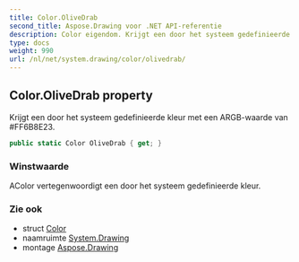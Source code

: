 ```yaml
---
title: Color.OliveDrab
second_title: Aspose.Drawing voor .NET API-referentie
description: Color eigendom. Krijgt een door het systeem gedefinieerde kleur met een ARGBwaarde van FF6B8E23.
type: docs
weight: 990
url: /nl/net/system.drawing/color/olivedrab/
---
```

## Color.OliveDrab property

Krijgt een door het systeem gedefinieerde kleur met een ARGB-waarde van #FF6B8E23.

```csharp
public static Color OliveDrab { get; }
```

### Winstwaarde

AColor vertegenwoordigt een door het systeem gedefinieerde kleur.

### Zie ook

* struct [Color](../)
* naamruimte [System.Drawing](../../color/)
* montage [Aspose.Drawing](../../../)


